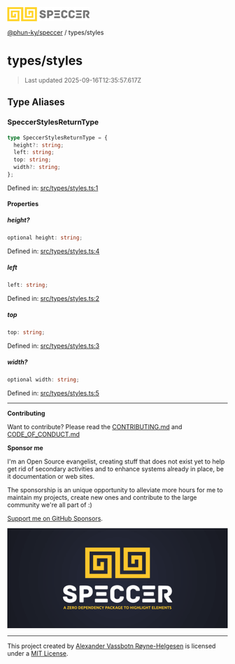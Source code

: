 <div><img alt="SPECCER logo" src="https://raw.githubusercontent.com/phun-ky/speccer/main/public/logo-speccer-horizontal-colored-package.svg?raw=true" style="max-height:32px;"/></div>

[@phun-ky/speccer](../README.md) / types/styles

# types/styles

> Last updated 2025-09-16T12:35:57.617Z

## Type Aliases

### SpeccerStylesReturnType

```ts
type SpeccerStylesReturnType = {
  height?: string;
  left: string;
  top: string;
  width?: string;
};
```

Defined in:
[src/types/styles.ts:1](https://github.com/phun-ky/speccer/blob/main/src/types/styles.ts#L1)

#### Properties

##### height?

```ts
optional height: string;
```

Defined in:
[src/types/styles.ts:4](https://github.com/phun-ky/speccer/blob/main/src/types/styles.ts#L4)

##### left

```ts
left: string;
```

Defined in:
[src/types/styles.ts:2](https://github.com/phun-ky/speccer/blob/main/src/types/styles.ts#L2)

##### top

```ts
top: string;
```

Defined in:
[src/types/styles.ts:3](https://github.com/phun-ky/speccer/blob/main/src/types/styles.ts#L3)

##### width?

```ts
optional width: string;
```

Defined in:
[src/types/styles.ts:5](https://github.com/phun-ky/speccer/blob/main/src/types/styles.ts#L5)

---

**Contributing**

Want to contribute? Please read the
[CONTRIBUTING.md](https://github.com/phun-ky/speccer/blob/main/CONTRIBUTING.md)
and
[CODE_OF_CONDUCT.md](https://github.com/phun-ky/speccer/blob/main/CODE_OF_CONDUCT.md)

**Sponsor me**

I'm an Open Source evangelist, creating stuff that does not exist yet to help
get rid of secondary activities and to enhance systems already in place, be it
documentation or web sites.

The sponsorship is an unique opportunity to alleviate more hours for me to
maintain my projects, create new ones and contribute to the large community
we're all part of :)

[Support me on GitHub Sponsors](https://github.com/sponsors/phun-ky).

![Speccer banner, with logo and slogan: A zero dependency package to annotate or highlight elements](https://github.com/phun-ky/speccer/blob/main/public/speccer-banner.png?raw=true)

---

This project created by [Alexander Vassbotn Røyne-Helgesen](http://phun-ky.net)
is licensed under a [MIT License](https://choosealicense.com/licenses/mit/).
